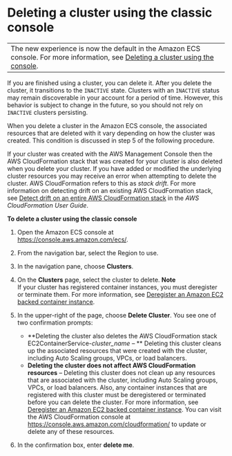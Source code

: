 # Deleting a cluster using the classic console<a name="delete_cluster"></a>


|  | 
| --- |
| The new experience is now the default in the Amazon ECS console\. For more information, see [Deleting a cluster using the console](delete_cluster-new-console.md)\. | 

If you are finished using a cluster, you can delete it\. After you delete the cluster, it transitions to the `INACTIVE` state\. Clusters with an `INACTIVE` status may remain discoverable in your account for a period of time\. However, this behavior is subject to change in the future, so you should not rely on `INACTIVE` clusters persisting\.

When you delete a cluster in the Amazon ECS console, the associated resources that are deleted with it vary depending on how the cluster was created\. This condition is discussed in step 5 of the following procedure\.

If your cluster was created with the AWS Management Console then the AWS CloudFormation stack that was created for your cluster is also deleted when you delete your cluster\. If you have added or modified the underlying cluster resources you may receive an error when attempting to delete the cluster\. AWS CloudFormation refers to this as *stack drift*\. For more information on detecting drift on an existing AWS CloudFormation stack, see [Detect drift on an entire AWS CloudFormation stack](https://docs.aws.amazon.com/AWSCloudFormation/latest/UserGuide/detect-drift-stack.html) in the *AWS CloudFormation User Guide*\.

**To delete a cluster using the classic console**

1. Open the Amazon ECS console at [https://console\.aws\.amazon\.com/ecs/](https://console.aws.amazon.com/ecs/)\.

1. From the navigation bar, select the Region to use\.

1. In the navigation pane, choose **Clusters**\.

1. On the **Clusters** page, select the cluster to delete\.
**Note**  
If your cluster has registered container instances, you must deregister or terminate them\. For more information, see [Deregister an Amazon EC2 backed container instance](deregister_container_instance.md)\.

1. In the upper\-right of the page, choose **Delete Cluster**\. You see one of two confirmation prompts:
   + **Deleting the cluster also deletes the AWS CloudFormation stack EC2ContainerService\-*cluster\_name* – ** Deleting this cluster cleans up the associated resources that were created with the cluster, including Auto Scaling groups, VPCs, or load balancers\.
   + **Deleting the cluster does not affect AWS CloudFormation resources** – Deleting this cluster does not clean up any resources that are associated with the cluster, including Auto Scaling groups, VPCs, or load balancers\. Also, any container instances that are registered with this cluster must be deregistered or terminated before you can delete the cluster\. For more information, see [Deregister an Amazon EC2 backed container instance](deregister_container_instance.md)\. You can visit the AWS CloudFormation console at [https://console\.aws\.amazon\.com/cloudformation/](https://console.aws.amazon.com/cloudformation/) to update or delete any of these resources\.

1. In the confirmation box, enter **delete me**\.